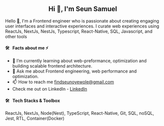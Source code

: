 <h2 align="center">Hi 👋, I'm Seun Samuel</h2>
<!-- <p align="center"> <img src="https://komarev.com/ghpvc/?username=oluwaseun-oyewole&label=Profile%20views&color=0e75b6&style=flat" alt="oluwaseun-oyewole" /> </p> -->
<p>Hello 👋, I'm a Frontend engineer who is passionate about creating engaging user interfaces and interactive experiences. 
I curate web experiences using ReactJs, NextJs, NestJs, Typescript, React-Native, SQL, Javascript, and other tools </p>

#### 🛠 &nbsp; Facts about me  ⚡

- 🌱 I’m currently learning about web-preformance, optimization and building scalable frontend architecture.
- 💬 Ask me about Frontend engineering, web performance and optimization. 
- 📫 How to reach me findseunoyewole@gmail.com
- Check me out on LinkedIn - [LinkedIn](https://www.linkedin.com/in/samuel-oyewole-dev/)
  

#### 🛠 &nbsp; Tech Stacks & Toolbox
ReactJs,  NextJs, Node(Nest), TypeScript, React-Native, Git, SQL, noSQL, Jest, RTL, Container(Docker)
